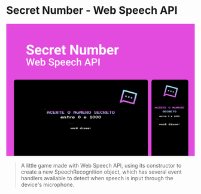 # Secret Number - Web Speech API

![cover](cover.png)

> A little game made with Web Speech API, using its constructor to create a new SpeechRecognition object, which has several event handlers available to detect when speech is input through the device's microphone.
